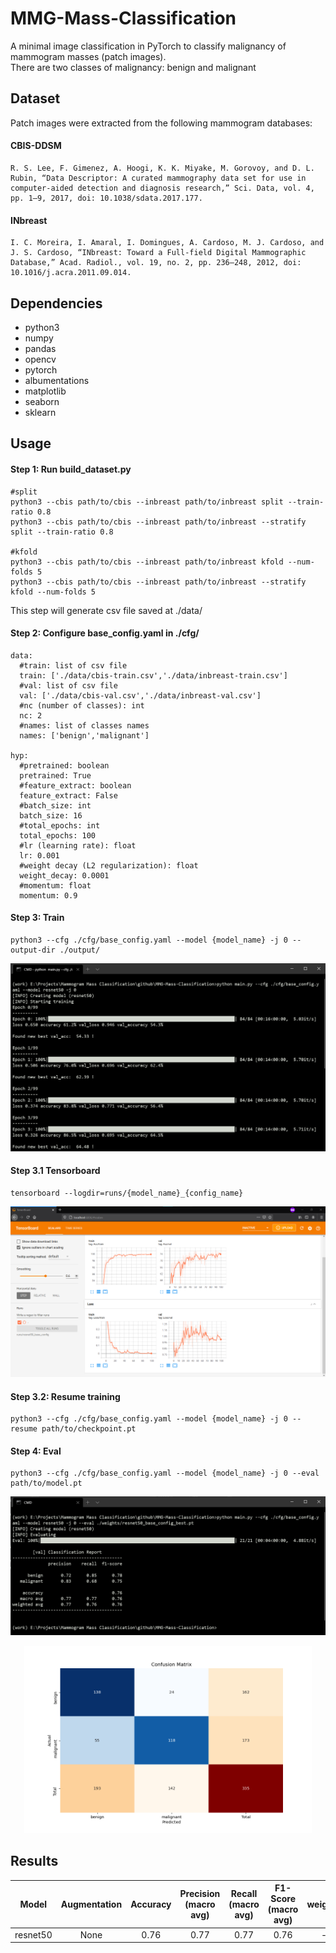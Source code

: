 # MMG-Mass-Classification
A minimal image classification in PyTorch to classify malignancy of mammogram masses (patch images). <br/>
There are two classes of malignancy: benign and malignant

## Dataset
Patch images were extracted from the following mammogram databases:
#### CBIS-DDSM
```
R. S. Lee, F. Gimenez, A. Hoogi, K. K. Miyake, M. Gorovoy, and D. L. Rubin, “Data Descriptor: A curated mammography data set for use in computer-aided detection and diagnosis research,” Sci. Data, vol. 4, pp. 1–9, 2017, doi: 10.1038/sdata.2017.177.
```
#### INbreast
```
I. C. Moreira, I. Amaral, I. Domingues, A. Cardoso, M. J. Cardoso, and J. S. Cardoso, “INbreast: Toward a Full-field Digital Mammographic Database,” Acad. Radiol., vol. 19, no. 2, pp. 236–248, 2012, doi: 10.1016/j.acra.2011.09.014.
```

## Dependencies
- python3
- numpy
- pandas
- opencv
- pytorch
- albumentations
- matplotlib
- seaborn
- sklearn

## Usage
#### Step 1: Run build_dataset.py
```
#split
python3 --cbis path/to/cbis --inbreast path/to/inbreast split --train-ratio 0.8
python3 --cbis path/to/cbis --inbreast path/to/inbreast --stratify split --train-ratio 0.8

#kfold
python3 --cbis path/to/cbis --inbreast path/to/inbreast kfold --num-folds 5
python3 --cbis path/to/cbis --inbreast path/to/inbreast --stratify kfold --num-folds 5
```
This step will generate csv file saved at ./data/

#### Step 2: Configure base_config.yaml in ./cfg/
```
data:
  #train: list of csv file
  train: ['./data/cbis-train.csv','./data/inbreast-train.csv']
  #val: list of csv file
  val: ['./data/cbis-val.csv','./data/inbreast-val.csv']
  #nc (number of classes): int
  nc: 2
  #names: list of classes names
  names: ['benign','malignant']

hyp:
  #pretrained: boolean
  pretrained: True
  #feature_extract: boolean
  feature_extract: False
  #batch_size: int
  batch_size: 16
  #total_epochs: int
  total_epochs: 100
  #lr (learning rate): float
  lr: 0.001
  #weight decay (L2 regularization): float
  weight_decay: 0.0001
  #momentum: float
  momentum: 0.9 
```

#### Step 3: Train
```
python3 --cfg ./cfg/base_config.yaml --model {model_name} -j 0 --output-dir ./output/
```
![training](assets/training.png)

#### Step 3.1 Tensorboard
```
tensorboard --logdir=runs/{model_name}_{config_name}
```
![tensorboard](assets/tensorboard.png)

#### Step 3.2: Resume training
```
python3 --cfg ./cfg/base_config.yaml --model {model_name} -j 0 --resume path/to/checkpoint.pt
```

#### Step 4: Eval
```
python3 --cfg ./cfg/base_config.yaml --model {model_name} -j 0 --eval path/to/model.pt
```
![eval](assets/eval.png)
<p align="center">
  <img width="460" height="300" src="assets/confusion-matrix.png">
</p>

## Results
| Model | Augmentation | Accuracy | Precision (macro avg) | Recall (macro avg) | F1-Score (macro avg) | weights | config |
| :---: | :----------: | :------: | :-------------------: | :----------------: | :------------------: | :-----: | :----: |
| resnet50 | None | 0.76 | 0.77 | 0.77 | 0.76 | - | [cfg](cfg/base_config.yaml) | 